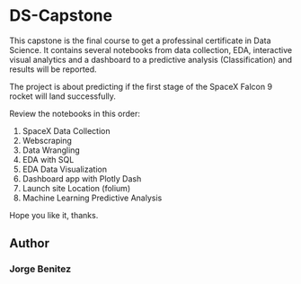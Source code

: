 # DS-Capstone

This capstone is the final course to get a professinal certificate in Data Science. It contains several notebooks from data collection, EDA, interactive visual analytics and a dashboard to a predictive analysis (Classification) and results will be reported.

The project is about predicting if the first stage of the SpaceX Falcon 9 rocket will land successfully.

Review the notebooks in this order:

1. SpaceX Data Collection
2. Webscraping
3. Data Wrangling
4. EDA with SQL
5. EDA Data Visualization
6. Dashboard app with Plotly Dash
7. Launch site Location (folium)
8. Machine Learning Predictive Analysis

Hope you like it, thanks.

## Author
### Jorge Benitez
